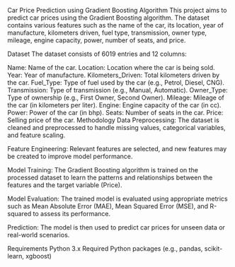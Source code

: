 
Car Price Prediction using Gradient Boosting Algorithm
This project aims to predict car prices using the Gradient Boosting algorithm. The dataset contains various features such as the name of the car, its location, year of manufacture, kilometers driven, fuel type, transmission, owner type, mileage, engine capacity, power, number of seats, and price.

Dataset
The dataset consists of 6019 entries and 12 columns:

Name: Name of the car.
Location: Location where the car is being sold.
Year: Year of manufacture.
Kilometers_Driven: Total kilometers driven by the car.
Fuel_Type: Type of fuel used by the car (e.g., Petrol, Diesel, CNG).
Transmission: Type of transmission (e.g., Manual, Automatic).
Owner_Type: Type of ownership (e.g., First Owner, Second Owner).
Mileage: Mileage of the car (in kilometers per liter).
Engine: Engine capacity of the car (in cc).
Power: Power of the car (in bhp).
Seats: Number of seats in the car.
Price: Selling price of the car.
Methodology
Data Preprocessing: The dataset is cleaned and preprocessed to handle missing values, categorical variables, and feature scaling.

Feature Engineering: Relevant features are selected, and new features may be created to improve model performance.

Model Training: The Gradient Boosting algorithm is trained on the processed dataset to learn the patterns and relationships between the features and the target variable (Price).

Model Evaluation: The trained model is evaluated using appropriate metrics such as Mean Absolute Error (MAE), Mean Squared Error (MSE), and R-squared to assess its performance.

Prediction: The model is then used to predict car prices for unseen data or real-world scenarios.

Requirements
Python 3.x
Required Python packages (e.g., pandas, scikit-learn, xgboost)
